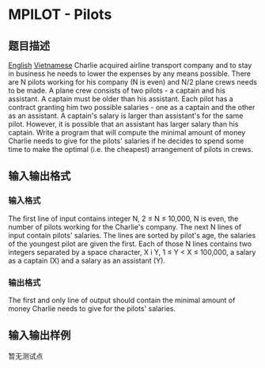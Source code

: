 # MPILOT - Pilots

## 题目描述

[English](/problems/MPILOT/en/) [Vietnamese](/problems/MPILOT/vn/) Charlie acquired airline transport company and to stay in business he needs to lower the expenses by any means possible. There are N pilots working for his company (N is even) and N/2 plane crews needs to be made. A plane crew consists of two pilots - a captain and his assistant. A captain must be older than his assistant. Each pilot has a contract granting him two possible salaries - one as a captain and the other as an assistant. A captain's salary is larger than assistant's for the same pilot. However, it is possible that an assistant has larger salary than his captain. Write a program that will compute the minimal amount of money Charlie needs to give for the pilots' salaries if he decides to spend some time to make the optimal (i.e. the cheapest) arrangement of pilots in crews.

## 输入输出格式

### 输入格式

 The first line of input contains integer N, 2 ≤ N ≤ 10,000, N is even, the number of pilots working for the Charlie's company. The next N lines of input contain pilots' salaries. The lines are sorted by pilot's age, the salaries of the youngest pilot are given the first. Each of those N lines contains two integers separated by a space character, X i Y, 1 ≤ Y < X ≤ 100,000, a salary as a captain (X) and a salary as an assistant (Y).

### 输出格式

 The first and only line of output should contain the minimal amount of money Charlie needs to give for the pilots' salaries.

## 输入输出样例

暂无测试点

